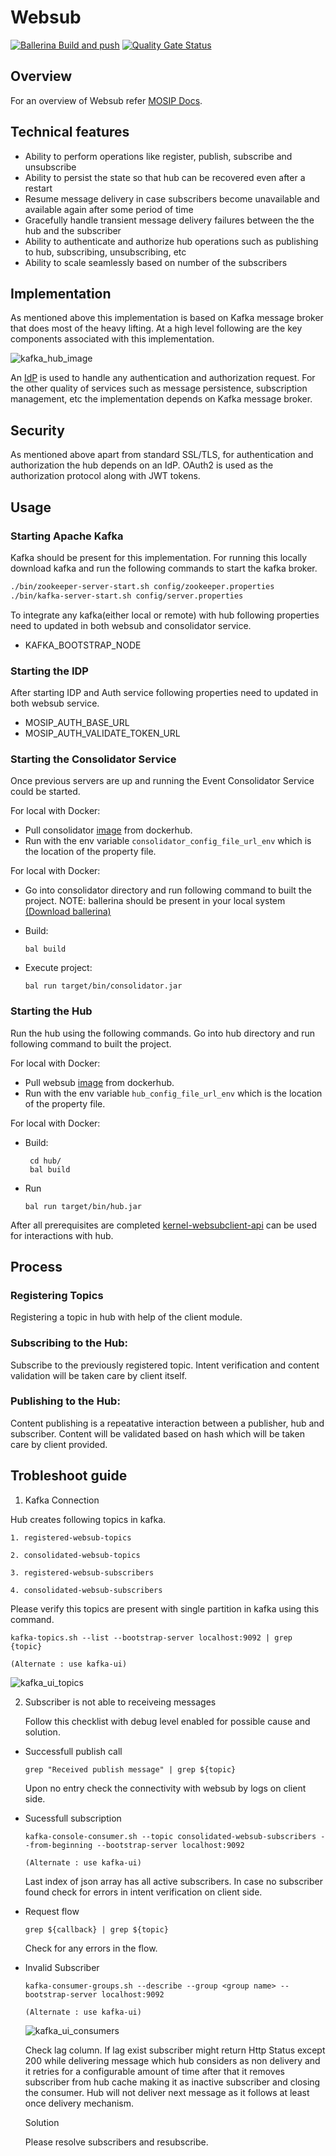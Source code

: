 # Websub
[![Ballerina Build and push](https://github.com/mosip/websub/actions/workflows/push_trigger.yml/badge.svg?branch=develop)](https://github.com/mosip/websub/actions/workflows/push_trigger.yml)
[![Quality Gate Status](https://sonarcloud.io/api/project_badges/measure?branch=develop&project=mosip_websub&metric=alert_status)](https://sonarcloud.io/dashboard?branch=develop&id=mosip_websub)

## Overview
For an overview of Websub refer [MOSIP Docs](https://nayakrounak.gitbook.io/mosip-docs/modules/websub).

## Technical features
 - Ability to perform operations like register, publish, subscribe and unsubscribe
 - Ability to persist the state so that hub can be recovered even after a restart
 - Resume message delivery in case subscribers become unavailable and available again after some period of time
 - Gracefully handle transient message delivery failures between the the hub and the subscriber
 - Ability to authenticate and authorize hub operations such as publishing to hub, subscribing, unsubscribing, etc
 - Ability to scale seamlessly based on number of the subscribers

## Implementation
As mentioned above this implementation is based on Kafka message broker that does most of the heavy lifting.  At a high level following are the key components associated with this implementation.

![kafka_hub_image](design/_images/kafka_hub_image.png)

An [IdP](https://en.wikipedia.org/wiki/Identity_provider) is used to handle any authentication and authorization request. For the other quality of services such as message persistence, subscription management, etc the implementation depends on Kafka message broker.

## Security
As mentioned above apart from standard SSL/TLS, for authentication and authorization the hub depends on an IdP.  OAuth2 is used as the authorization protocol along with JWT tokens.

## Usage

###  Starting Apache Kafka
Kafka should be present for this implementation. For running this locally download kafka and run the following commands to start the kafka broker.
```sh
./bin/zookeeper-server-start.sh config/zookeeper.properties
./bin/kafka-server-start.sh config/server.properties
```

To integrate any kafka(either local or remote) with hub following properties need to updated in both websub and consolidator service.

 - KAFKA_BOOTSTRAP_NODE

### Starting the IDP
After starting IDP and Auth service following properties need to updated in both websub service.

 - MOSIP_AUTH_BASE_URL
 - MOSIP_AUTH_VALIDATE_TOKEN_URL

### Starting the Consolidator Service
Once previous servers are up and running the Event Consolidator Service could be started. 

For local with Docker:

 - Pull consolidator [image](https://hub.docker.com/r/mosipdev/consolidator-websub-service) from dockerhub.
 - Run with the env variable `consolidator_config_file_url_env` which is the location of the property file.
 
For local with Docker:
 
 - Go into consolidator directory and run following command to built the project.
NOTE: ballerina should be present in your local system [(Download ballerina)](https://ballerina.io/downloads/)

 - Build:
    ```
    bal build
    ```

 - Execute project:
    ```
    bal run target/bin/consolidator.jar
    ```

### Starting the Hub
Run the hub using the following commands. Go into hub directory and run following command to built the project.

For local with Docker:

 - Pull websub [image](https://hub.docker.com/r/mosipdev/websub-service) from dockerhub.
 - Run with the env variable `hub_config_file_url_env` which is the location of the property file.
 
For local with Docker:
 
 -  Build:
    ``` 
     cd hub/
     bal build
    ``` 
 - Run
    ``` 
    bal run target/bin/hub.jar
    ``` 

After all prerequisites are completed [kernel-websubclient-api](https://github.com/mosip/commons/tree/master/kernel/kernel-websubclient-api) can be used for interactions with hub.

## Process

### Registering Topics
Registering a topic in hub with help of the client module. 

### Subscribing to the Hub:
Subscribe to the previously registered topic. Intent verification and content validation will be taken care by client itself.


### Publishing to the Hub:
Content publishing is a repeatative interaction between a publisher, hub and subscriber. Content will be validated based on hash which will be taken care by client provided.

## Trobleshoot guide

1. Kafka Connection

Hub creates following topics in kafka.

```
1. registered-websub-topics

2. consolidated-websub-topics

3. registered-websub-subscribers

4. consolidated-websub-subscribers
```
  

Please verify this topics are present with single partition in kafka using this command.

  
```
kafka-topics.sh --list --bootstrap-server localhost:9092 | grep {topic}

(Alternate : use kafka-ui)
```

![kafka_ui_topics](design/_images/kafka_ui_topics.png) 
  
  

2. Subscriber is not able to receiveing messages

   Follow this checklist with debug level enabled for possible cause and solution.  

- Successfull publish call

   ```
   grep "Received publish message" | grep ${topic} 
   ```

   Upon no entry check the connectivity with websub by logs on client side.

- Sucessfull subscription

   ```
   kafka-console-consumer.sh --topic consolidated-websub-subscribers --from-beginning --bootstrap-server localhost:9092
   
   (Alternate : use kafka-ui)
   ```
   Last index of json array has all active subscribers. In case no subscriber found check for errors in intent verification on client side.

- Request flow

   ```
   grep ${callback} | grep ${topic} 
   ```

   Check for any errors in the flow.

- Invalid Subscriber

   ```
   kafka-consumer-groups.sh --describe --group <group name> --bootstrap-server localhost:9092

   (Alternate : use kafka-ui)
   ```
   ![kafka_ui_consumers](design/_images/kafka_ui_consumers.png)

   Check lag column. If lag exist subscriber might return Http Status except 200 while delivering message which hub considers as non delivery and it retries for a configurable amount of time after that it removes subscriber from hub cache making it as inactive subscriber and closing the consumer. Hub will not deliver next message as it follows at least once delivery mechanism. 
   
   Solution

   Please resolve subscribers and resubscribe.
